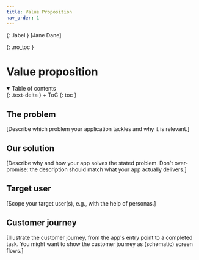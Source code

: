 ```yaml
---
title: Value Proposition
nav_order: 1
---
```


{: .label }
[Jane Dane]

{: .no_toc }
# Value proposition

<details open markdown="block">
{: .text-delta }
<summary>Table of contents</summary>
+ ToC
{: toc }
</details>

## The problem

[Describe which problem your application tackles and why it is relevant.]

## Our solution

[Describe why and how your app solves the stated problem. Don't over-promise: the description should match what your app actually delivers.]

## Target user

[Scope your target user(s), e.g., with the help of personas.]

## Customer journey

[Illustrate the customer journey, from the app's entry point to a completed task. You might want to show the customer journey as (schematic) screen flows.]